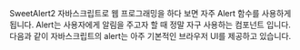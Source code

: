 SweetAlert2
자바스크립트로 웹 프로그래밍을 하다 보면 자주 Alert 함수를 사용하게 됩니다. Alert는 사용자에게 알림을 주고자 할 때 정말 자구 사용하는 컴포넌트 입니다. 다음과 같이 자바스크립트의 alert는 아주 기본적인 브라우저 UI를 제공하고 있습니다.
